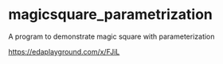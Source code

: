 # magicsquare_parametrization
A program to demonstrate magic square with parameterization

https://edaplayground.com/x/FJiL
